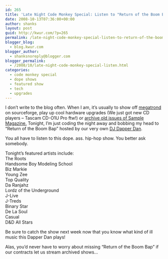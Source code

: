 ```yaml
---
id: 265
title: 'Late Night Code Monkey Special: Listen to "Return of the Boom Bap" Mondays 1am-2am CST'
date: 2008-10-13T07:36:00+00:00
author: shanks
layout: post
guid: http://kwur.com/?p=265
permalink: /late-night-code-monkey-special-listen-to-return-of-the-boom-bap-mondays-1am-2am-cst/
blogger_blog:
  - blog.kwur.com
blogger_author:
  - shanksnoreply@blogger.com
blogger_permalink:
  - /2008/10/late-night-code-monkey-special-listen.html
categories:
  - code monkey special
  - dope shows
  - featured show
  - tech
  - upgrades
---
```

<div class="pf-content">
  <p>
    I don’t write to the blog often. When I am, it’s usually to show off <a href="http://sourceforge.net/projects/megatrond">megatrond</a> on sourceforge, play up cool hardware upgrades (We just got new CD players – Tascam CD-O1U Pro ftw!) or <a href="http://www.kwur.com/blog/2008/04/from-archives-part-i-sample-interviews.html">archive old issues of Sample Magazine.</a> Tonight, I’m just coding the night away and bobbing my head to “Return of the Boom Bap” hosted by our very own <a href="http://www.myspace.com/thedapperdan">DJ Dapper Dan</a>.
  </p>
  
  <p>
    You all have to listen to this dope. ass. hip-hop show. You better ask somebody.
  </p>
  
  <p>
    Tonight’s featured artists include:<br />The Roots<br />Handsome Boy Modeling School<br />Biz Markie<br />Young Zee<br />Top Quality<br />Da Ranjahz<br />Lordz of the Underground<br />J-Live<br />J-Treds<br />Binary Star<br />De La Soul<br />Casual<br />D&D All Stars
  </p>
  
  <p>
    Be sure to catch the show next week now that you know what kind of ill music this Dapper Dan plays!
  </p>
  
  <p>
    Alas, you’d never have to worry about missing “Return of the Boom Bap” if our contracts let us stream archived shows…
  </p>
</div>
